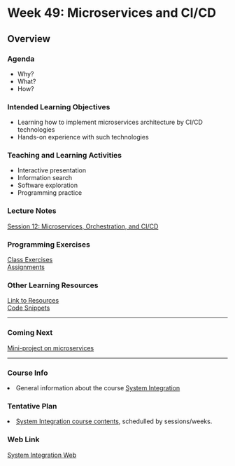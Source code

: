 # Week 49: Microservices and CI/CD
<h2>Overview</h2>
<h3>Agenda</h3>
<ul>
  <li>Why?</li>
  <li>What?</li>
  <li>How?</li>
</ul>

<h3>Intended Learning Objectives</h3>
<ul>
	<li>Learning how to implement microservices architecture by CI/CD technologies</li>
	<li>Hands-on experience with such technologies</li>
</ul>

<h3>Teaching and Learning Activities</h3>
<ul>
	<li>Interactive presentation</li>
	<li>Information search</li>	
	<li>Software exploration</li>
  <li>Programming practice</li>
</ul>
 
<h3>Lecture Notes</h3>
  	<a href="https://cphbusiness.mrooms.net/pluginfile.php/302297/mod_resource/content/1/Session11CI.pdf">Session 12: Microservices, Orchestration, and CI/CD</a>
  
<h3>Programming Exercises</h3>
	<a href="https://github.com/datsoftlyngby/soft2019fall-si/tree/master/docs/Sessions/Week49/Class%20Exercises.md">Class Exercises</a><br>
	<a href="https://github.com/datsoftlyngby/soft2019fall-si/tree/master/docs/Sessions/Week49/Assignments.md">Assignments</a> 
	
<h3>Other Learning Resources</h3>
<a href="https://github.com/datsoftlyngby/soft2019fall-si/tree/master/docs/Sessions/Week49/Resources.md/">Link to Resources</a><br>
<a href="https://github.com/datsoftlyngby/soft2019fall-si/tree/master/code">Code Snippets</a>

<hr>
<h3>Coming Next</h3>
<a href="https://datsoftlyngby.github.io/soft2019fall-si/Sessions/Week50/">Mini-project on microservices</a>
<hr>
<h3>Course Info</h3>
<li>General information about the course <a href="https://datsoftlyngby.github.io/soft2019fall/SI/course-info.html">System Integration</a></li>
<h3>Tentative Plan</h3>
<li><a href="https://datsoftlyngby.github.io/soft2019fall/SI/tentative-plan.html">System Integration course contents</a>, schedulled by sessions/weeks.</li>
<h3>Web Link</h3>
<a href="https://datsoftlyngby.github.io/soft2019fall-si">System Integration Web</a>

